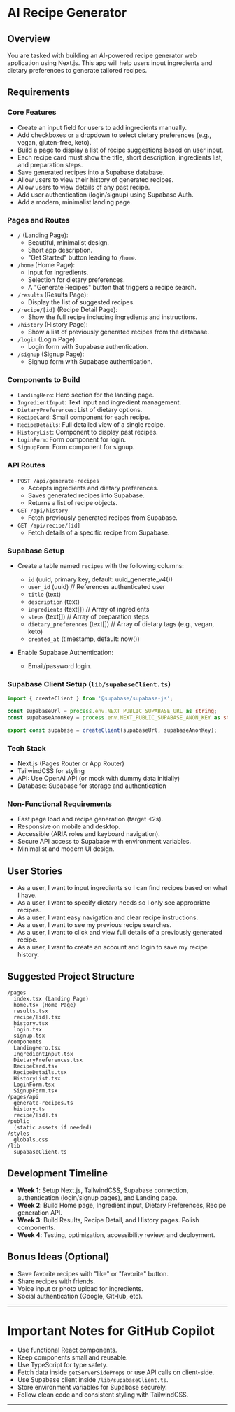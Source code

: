 # AI Recipe Generator

## Overview
You are tasked with building an AI-powered recipe generator web application using Next.js. This app will help users input ingredients and dietary preferences to generate tailored recipes.

## Requirements

### Core Features
- Create an input field for users to add ingredients manually.
- Add checkboxes or a dropdown to select dietary preferences (e.g., vegan, gluten-free, keto).
- Build a page to display a list of recipe suggestions based on user input.
- Each recipe card must show the title, short description, ingredients list, and preparation steps.
- Save generated recipes into a Supabase database.
- Allow users to view their history of generated recipes.
- Allow users to view details of any past recipe.
- Add user authentication (login/signup) using Supabase Auth.
- Add a modern, minimalist landing page.

### Pages and Routes
- `/` (Landing Page):
  - Beautiful, minimalist design.
  - Short app description.
  - "Get Started" button leading to `/home`.
- `/home` (Home Page):
  - Input for ingredients.
  - Selection for dietary preferences.
  - A "Generate Recipes" button that triggers a recipe search.
- `/results` (Results Page):
  - Display the list of suggested recipes.
- `/recipe/[id]` (Recipe Detail Page):
  - Show the full recipe including ingredients and instructions.
- `/history` (History Page):
  - Show a list of previously generated recipes from the database.
- `/login` (Login Page):
  - Login form with Supabase authentication.
- `/signup` (Signup Page):
  - Signup form with Supabase authentication.

### Components to Build
- `LandingHero`: Hero section for the landing page.
- `IngredientInput`: Text input and ingredient management.
- `DietaryPreferences`: List of dietary options.
- `RecipeCard`: Small component for each recipe.
- `RecipeDetails`: Full detailed view of a single recipe.
- `HistoryList`: Component to display past recipes.
- `LoginForm`: Form component for login.
- `SignupForm`: Form component for signup.

### API Routes
- `POST /api/generate-recipes`
  - Accepts ingredients and dietary preferences.
  - Saves generated recipes into Supabase.
  - Returns a list of recipe objects.
- `GET /api/history`
  - Fetch previously generated recipes from Supabase.
- `GET /api/recipe/[id]`
  - Fetch details of a specific recipe from Supabase.

### Supabase Setup
- Create a table named `recipes` with the following columns:
  - `id` (uuid, primary key, default: uuid_generate_v4())
  - `user_id` (uuid) // References authenticated user
  - `title` (text)
  - `description` (text)
  - `ingredients` (text[]) // Array of ingredients
  - `steps` (text[]) // Array of preparation steps
  - `dietary_preferences` (text[]) // Array of dietary tags (e.g., vegan, keto)
  - `created_at` (timestamp, default: now())

- Enable Supabase Authentication:
  - Email/password login.

### Supabase Client Setup (`lib/supabaseClient.ts`)
```typescript
import { createClient } from '@supabase/supabase-js';

const supabaseUrl = process.env.NEXT_PUBLIC_SUPABASE_URL as string;
const supabaseAnonKey = process.env.NEXT_PUBLIC_SUPABASE_ANON_KEY as string;

export const supabase = createClient(supabaseUrl, supabaseAnonKey);
```

### Tech Stack
- Next.js (Pages Router or App Router)
- TailwindCSS for styling
- API: Use OpenAI API (or mock with dummy data initially)
- Database: Supabase for storage and authentication

### Non-Functional Requirements
- Fast page load and recipe generation (target <2s).
- Responsive on mobile and desktop.
- Accessible (ARIA roles and keyboard navigation).
- Secure API access to Supabase with environment variables.
- Minimalist and modern UI design.

## User Stories
- As a user, I want to input ingredients so I can find recipes based on what I have.
- As a user, I want to specify dietary needs so I only see appropriate recipes.
- As a user, I want easy navigation and clear recipe instructions.
- As a user, I want to see my previous recipe searches.
- As a user, I want to click and view full details of a previously generated recipe.
- As a user, I want to create an account and login to save my recipe history.

## Suggested Project Structure
```plaintext
/pages
  index.tsx (Landing Page)
  home.tsx (Home Page)
  results.tsx
  recipe/[id].tsx
  history.tsx
  login.tsx
  signup.tsx
/components
  LandingHero.tsx
  IngredientInput.tsx
  DietaryPreferences.tsx
  RecipeCard.tsx
  RecipeDetails.tsx
  HistoryList.tsx
  LoginForm.tsx
  SignupForm.tsx
/pages/api
  generate-recipes.ts
  history.ts
  recipe/[id].ts
/public
  (static assets if needed)
/styles
  globals.css
/lib
  supabaseClient.ts
```

## Development Timeline
- **Week 1**: Setup Next.js, TailwindCSS, Supabase connection, authentication (login/signup pages), and Landing page.
- **Week 2**: Build Home page, Ingredient input, Dietary Preferences, Recipe generation API.
- **Week 3**: Build Results, Recipe Detail, and History pages. Polish components.
- **Week 4**: Testing, optimization, accessibility review, and deployment.

## Bonus Ideas (Optional)
- Save favorite recipes with "like" or "favorite" button.
- Share recipes with friends.
- Voice input or photo upload for ingredients.
- Social authentication (Google, GitHub, etc).

---

# Important Notes for GitHub Copilot
- Use functional React components.
- Keep components small and reusable.
- Use TypeScript for type safety.
- Fetch data inside `getServerSideProps` or use API calls on client-side.
- Use Supabase client inside `/lib/supabaseClient.ts`.
- Store environment variables for Supabase securely.
- Follow clean code and consistent styling with TailwindCSS.

---



